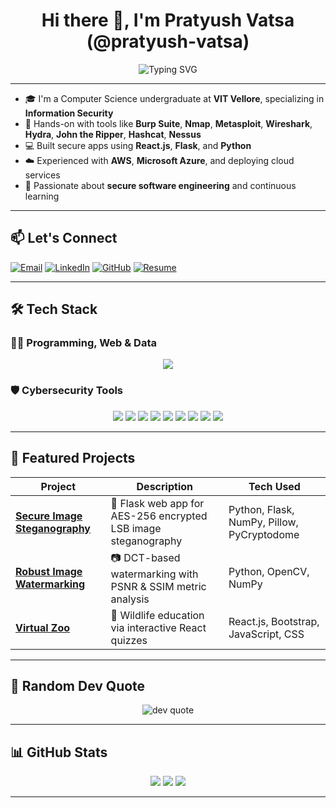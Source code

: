 <h1 align="center">Hi there 👋, I'm Pratyush Vatsa (@pratyush-vatsa)</h1>

<div align="center">
  <img src="https://readme-typing-svg.demolab.com?font=Fira+Code&size=20&pause=1000&color=58A6FF&width=700&lines=Cybersecurity+Enthusiast+%7C+Full-Stack+Developer;Cloud+Explorer+%7C+CS+Undergrad+at+VIT;Building+Secure+and+Scalable+Solutions" alt="Typing SVG" />
</div>

---

- 🎓 I'm a Computer Science undergraduate at **VIT Vellore**, specializing in **Information Security**
- 🔐 Hands-on with tools like **Burp Suite**, **Nmap**, **Metasploit**, **Wireshark**, **Hydra**, **John the Ripper**, **Hashcat**, **Nessus**
- 💻 Built secure apps using **React.js**, **Flask**, and **Python**
- ☁️ Experienced with **AWS**, **Microsoft Azure**, and deploying cloud services
- 🚀 Passionate about **secure software engineering** and continuous learning

---

## 📫 Let's Connect

[![Email](https://img.shields.io/badge/Email-%23117ACA.svg?style=for-the-badge&logo=gmail&logoColor=white)](mailto:pratyushvatsa11@gmail.com)
[![LinkedIn](https://img.shields.io/badge/LinkedIn-%230077B5.svg?style=for-the-badge&logo=linkedin&logoColor=white)](https://www.linkedin.com/in/pratyush-vatsa)
[![GitHub](https://img.shields.io/badge/GitHub-%23181717.svg?style=for-the-badge&logo=github&logoColor=white)](https://github.com/pratyush-vatsa)
[![Resume](https://img.shields.io/badge/Resume-%23666666.svg?style=for-the-badge&logo=readme&logoColor=white)](https://pratyushvatsa.tiiny.site/)

---

## 🛠 Tech Stack

### 👨‍💻 Programming, Web & Data

<p align="center">
  <img src="https://skillicons.dev/icons?i=c,cpp,python,r,js,html,css,react,nodejs,express,flask,tailwind,bootstrap,figma,mysql,sqlite,aws,azure,git,vscode,postman,opencv,linux"/>
</p>

### 🛡️ Cybersecurity Tools

<p align="center">
  <img src="https://img.shields.io/badge/Metasploit-2E3A59?style=for-the-badge&logo=metasploit&logoColor=white" />
  <img src="https://img.shields.io/badge/Nmap-214478?style=for-the-badge&logo=nmap&logoColor=white" />
  <img src="https://img.shields.io/badge/Wireshark-1679A7?style=for-the-badge&logo=wireshark&logoColor=white" />
  <img src="https://img.shields.io/badge/Burp%20Suite-F37626?style=for-the-badge&logo=burpsuite&logoColor=white" />
  <img src="https://img.shields.io/badge/Nessus-00758F?style=for-the-badge&logo=tenable&logoColor=white" />
  <img src="https://img.shields.io/badge/Hydra-222222?style=for-the-badge&logo=gnometerminal&logoColor=white" />
  <img src="https://img.shields.io/badge/Hashcat-5A5A5A?style=for-the-badge&logo=hashnode&logoColor=white" />
  <img src="https://img.shields.io/badge/John%20the%20Ripper-0B0B0B?style=for-the-badge&logo=linux&logoColor=white" />
  <img src="https://img.shields.io/badge/PyCryptodome-343A40?style=for-the-badge&logo=python&logoColor=white" />
</p>

---

## 🌟 Featured Projects

| Project | Description | Tech Used |
|--------|-------------|-----------|
| [**Secure Image Steganography**](https://github.com/pratyush-vatsa/Stegnography-Project.git) | 🔐 Flask web app for AES-256 encrypted LSB image steganography | Python, Flask, NumPy, Pillow, PyCryptodome |
| [**Robust Image Watermarking**](https://github.com/pratyush-vatsa/Robust-Digital-Image-Watermarking-Performance-Analysis-.git) | 📷 DCT-based watermarking with PSNR & SSIM metric analysis | Python, OpenCV, NumPy |
| [**Virtual Zoo**](https://github.com/pratyush-vatsa/Virtualzoo) | 🐾 Wildlife education via interactive React quizzes | React.js, Bootstrap, JavaScript, CSS |

---

## 💬 Random Dev Quote

<p align="center">
  <img src="https://quotes-github-readme.vercel.app/api?type=horizontal&theme=dark" alt="dev quote" />
</p>

---

## 📊 GitHub Stats

<p align="center">
  <img src="https://github-readme-stats.vercel.app/api?username=pratyush-vatsa&show_icons=true&theme=github_dark&count_private=true" />
  <img src="https://streak-stats.demolab.com?user=pratyush-vatsa&theme=github-dark-blue" />
  <img src="https://github-readme-stats.vercel.app/api/top-langs/?username=pratyush-vatsa&layout=compact&theme=github_dark" />
</p>

---

<!---
pratyush-vatsa/pratyush-vatsa is a ✨ special ✨ repository because its `README.md` (this file) appears on your GitHub profile.
--->
